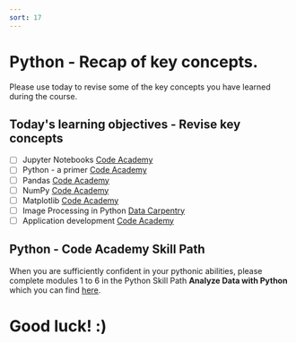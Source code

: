 ```yaml
---
sort: 17
---
```


# Python - Recap of key concepts.

Please use today to revise some of the key concepts you have learned during the course.

## Today's learning objectives - Revise key concepts

- [ ] Jupyter Notebooks [Code Academy](https://www.codecademy.com/articles/getting-started-with-jupyter)
- [ ] Python - a primer [Code Academy](https://www.codecademy.com/learn/learn-python-3)
- [ ] Pandas [Code Academy](https://www.codecademy.com/learn/data-processing-pandas)
- [ ] NumPy [Code Academy](https://www.codecademy.com/learn/intro-statistics-numpy/modules/dspath-intro-numpy)
- [ ] Matplotlib [Code Academy](https://www.codecademy.com/learn/data-visualization-python)
- [ ] Image Processing in Python [Data Carpentry](https://datacarpentry.org/image-processing/)
- [ ] Application development [Code Academy](https://www.codecademy.com/learn/learn-flask/modules/introduction-to-flask)

## Python - Code Academy Skill Path

When you are sufficiently confident in your pythonic abilities, please complete modules 1 to 6 in the Python Skill Path **Analyze Data with Python** which you can find [here](https://www.codecademy.com/learn/paths/analyze-data-with-python).


# Good luck! :)
